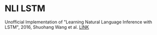 # NLI LSTM
  
Unofficial Implementation of "Learning Natural Language Inference with LSTM", 2016, Shuohang Wang et al. [LINK](https://arxiv.org/abs/1512.08849)
